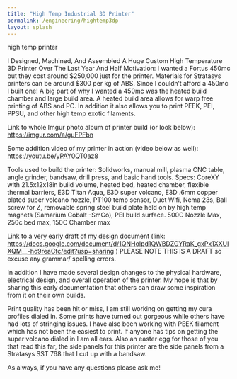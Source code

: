 ```yaml
---
title: "High Temp Industrial 3D Printer"
permalink: /engineering/hightemp3dp
layout: splash
---
```


high temp printer

I Designed, Machined, And Assembled A Huge Custom High Temperature 3D Printer Over The Last Year And Half
Motivation: 
I wanted a Fortus 450mc but they cost around $250,000 just for the printer. Materials for Stratasys printers can be around $300 per kg of ABS. Since I couldn’t afford a 450mc I built one! A big part of why I wanted a 450mc was the heated build chamber and large build area. A heated build area allows for warp free printing of ABS and PC. In addition it also allows you to print PEEK, PEI, PPSU, and other high temp exotic filaments.

Link to whole Imgur photo album of printer build (or look below): https://imgur.com/a/guFPFbn

Some addition video of my printer in action (video below as well): https://youtu.be/yPAY0QT0az8

Tools used to build the printer:
Solidworks, manual mill, plasma CNC table, angle grinder, bandsaw, drill press, and basic hand tools.
Specs: CoreXY with 21.5x12x18in build volume, heated bed, heated chamber, flexible thermal barriers, E3D Titan Aqua, E3D super volcano, E3D .6mm copper plated super volcano nozzle, PT100 temp sensor, Duet Wifi, Nema 23s, Ball screw for Z, removable spring steel build plate held on by high temp magnets (Samarium Cobalt -SmCo), PEI build surface. 500C Nozzle Max, 250c bed max, 150C Chamber max

Link to a very early draft of my design document (link: https://docs.google.com/document/d/1QNHoIpd1QWBDZGYRaK_gxPx1XXUlXQM__-ho9reaCfc/edit?usp=sharing ) PLEASE NOTE THIS IS A DRAFT so excuse any grammar/ spelling errors.

In addition I have made several design changes to the physical hardware, electrical design, and overall operation of the printer. My hope is that by sharing this early documentation that others can draw some inspiration from it on their own builds.

Print quality has been hit or miss, I am still working on getting my cura profiles dialed in. Some prints have turned out gorgeous while others have had lots of stringing issues. I have also been working with PEEK filament which has not been the easiest to print. If anyone has tips on getting the super volcano dialed in I am all ears. Also an easter egg for those of you that read this far, the side panels for this printer are the side panels from a Stratasys SST 768 that I cut up with a bandsaw.​

As always, if you have any questions please ask me!